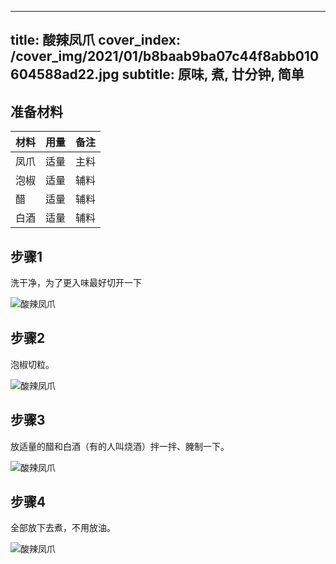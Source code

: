 
---
title: 酸辣凤爪
cover_index: /cover_img/2021/01/b8baab9ba07c44f8abb010604588ad22.jpg
subtitle: 原味, 煮, 廿分钟, 简单
---

## 准备材料

| 材料     | 用量 | 备注|
| ------- | ----- | --- |
| 凤爪 | 适量| 主料 |
| 泡椒 | 适量| 辅料 |
| 醋 | 适量| 辅料 |
| 白酒 | 适量| 辅料 |

## 步骤1

洗干净，为了更入味最好切开一下

![酸辣凤爪](https://i8.meishichina.com/attachment/recipe/201009/201009302250146.jpg?x-oss-process=style/p320) 

## 步骤2

泡椒切粒。

![酸辣凤爪](https://i8.meishichina.com/attachment/recipe/201009/201009302259082.jpg?x-oss-process=style/p320) 

## 步骤3

放适量的醋和白酒（有的人叫烧酒）拌一拌、腌制一下。

![酸辣凤爪](https://i8.meishichina.com/attachment/recipe/201009/201009302301411.jpg?x-oss-process=style/p320) 

## 步骤4

全部放下去煮，不用放油。

![酸辣凤爪](https://i8.meishichina.com/attachment/recipe/201009/201009302305269.jpg?x-oss-process=style/p320) 

